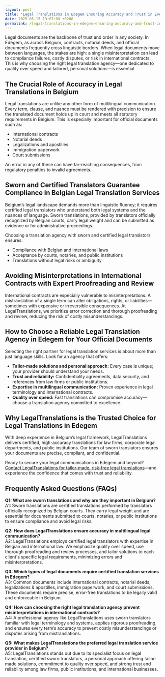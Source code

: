 ```yaml
---
layout: post
title: "Legal Translations in Edegem Ensuring Accuracy and Trust in Every Word"
date: 2025-06-15 13:07:08 +0200
permalink: /legal-translations-in-edegem-ensuring-accuracy-and-trust-in-every-word/
---
```

Legal documents are the backbone of trust and order in any society. In Edegem, as across Belgium, contracts, notarial deeds, and official documents frequently cross linguistic borders. When legal documents move between languages, the stakes are high: a single misinterpretation can lead to compliance failures, costly disputes, or risk in international contracts. This is why choosing the right legal translation agency—one dedicated to quality over speed and tailored, personal solutions—is essential.

## The Crucial Role of Accuracy in Legal Translations in Belgium

Legal translations are unlike any other form of multilingual communication. Every term, clause, and nuance must be rendered with precision to ensure the translated document holds up in court and meets all statutory requirements in Belgium. This is especially important for official documents such as:

- International contracts  
- Notarial deeds  
- Legalizations and apostilles  
- Immigration paperwork  
- Court submissions

An error in any of these can have far-reaching consequences, from regulatory penalties to invalid agreements.

## Sworn and Certified Translators Guarantee Compliance in Belgian Legal Translation Services

Belgium’s legal landscape demands more than linguistic fluency; it requires certified legal translators who understand both legal systems and the nuances of language. Sworn translations, provided by translators officially recognized by Belgian courts, carry legal weight and can be submitted as evidence or for administrative proceedings.

Choosing a translation agency with sworn and certified legal translators ensures:

- Compliance with Belgian and international laws  
- Acceptance by courts, notaries, and public institutions  
- Translations without legal risks or ambiguity

## Avoiding Misinterpretations in International Contracts with Expert Proofreading and Review

International contracts are especially vulnerable to misinterpretations. A mistranslation of a single term can alter obligations, rights, or liabilities—sometimes with expensive or irreversible consequences. At LegalTranslations, we prioritize error correction and thorough proofreading and review, reducing the risk of costly misunderstandings.

## How to Choose a Reliable Legal Translation Agency in Edegem for Your Official Documents

Selecting the right partner for legal translation services is about more than just language skills. Look for an agency that offers:

- **Tailor-made solutions and personal approach:** Every case is unique; your provider should understand your needs.  
- **Trust and reliability:** Confidentiality agreements, data security, and references from law firms or public institutions.  
- **Expertise in multilingual communication:** Proven experience in legal terminology and international contracts.  
- **Quality over speed:** Fast translations can compromise accuracy—choose a translation agency committed to excellence.

## Why LegalTranslations is the Trusted Choice for Legal Translations in Edegem

With deep experience in Belgium’s legal framework, LegalTranslations delivers certified, high-accuracy translations for law firms, corporate legal departments, and public institutions. Our team of sworn translators ensures your documents are precise, compliant, and confidential.

Ready to secure your legal communications in Edegem and beyond? [Contact LegalTranslations for tailor-made, risk-free legal translations](https://www.legaltranslations.be/)—and experience the confidence that comes with trust and reliability.

## Frequently Asked Questions (FAQs)

**Q1: What are sworn translations and why are they important in Belgium?**  
A1: Sworn translations are certified translations performed by translators officially recognized by Belgian courts. They carry legal weight and are essential for documents submitted to courts, notaries, or public institutions to ensure compliance and avoid legal risks.

**Q2: How does LegalTranslations ensure accuracy in multilingual legal communication?**  
A2: LegalTranslations employs certified legal translators with expertise in Belgian and international law. We emphasize quality over speed, use thorough proofreading and review processes, and tailor solutions to each client's specific legal requirements, minimizing errors and misinterpretations.

**Q3: Which types of legal documents require certified translation services in Edegem?**  
A3: Common documents include international contracts, notarial deeds, legalizations & apostilles, immigration paperwork, and court submissions. These documents require precise, error-free translations to be legally valid and enforceable in Belgium.

**Q4: How can choosing the right legal translation agency prevent misinterpretations in international contracts?**  
A4: A professional agency like LegalTranslations uses sworn translators familiar with legal terminology and systems, applies rigorous proofreading, and ensures every term’s accuracy to prevent costly misunderstandings or disputes arising from mistranslations.

**Q5: What makes LegalTranslations the preferred legal translation service provider in Belgium?**  
A5: LegalTranslations stands out due to its specialist focus on legal translation, certified sworn translators, a personal approach offering tailor-made solutions, commitment to quality over speed, and strong trust and reliability among law firms, public institutions, and international businesses.

<script type="application/ld+json">
{
  "@context": "https://schema.org",
  "@type": "BlogPosting",
  "headline": "Legal Translations in Edegem Ensuring Accuracy and Trust in Every Word",
  "description": "LegalTranslations is a specialist translation agency delivering certified, high-accuracy translations of legal documents for law firms, corporations, and public institutions in Belgium, ensuring multilingual legal communication without legal risks.",
  "author": {
    "@type": "Person",
    "name": "LegalTranslations"
  },
  "publisher": {
    "@type": "Person",
    "name": "LegalTranslations"
  },
  "mainEntityOfPage": {
    "@type": "WebPage",
    "@id": "https://www.legaltranslations.be/blog/legal-translations-edegem"
  },
  "datePublished": "2024-06-01",
  "dateModified": "2024-06-01",
  "keywords": "Sworn translations, Legal translations, Multilingual communication, International contracts, Notarial deeds, Official documents, Legalizations & apostilles, Proofreading and review, Translation strategy, Translation agency, Quality over speed, Tailor-made solutions, Trust & reliability, Translations without legal risks, Error correction, Misinterpretations in international contracts, legal translation services, certified legal translators, accurate legal document translation",
  "articleBody": "Legal documents are the backbone of trust and order in any society. In Edegem, as across Belgium, contracts, notarial deeds, and official documents frequently cross linguistic borders. When legal documents move between languages, the stakes are high: a single misinterpretation can lead to compliance failures, costly disputes, or risk in international contracts. This is why choosing the right legal translation agency—one dedicated to quality over speed and tailored, personal solutions—is essential. Legal translations are unlike any other form of multilingual communication. Every term, clause, and nuance must be rendered with precision to ensure the translated document holds up in court and meets all statutory requirements. This is especially important for official documents such as international contracts, notarial deeds, legalizations and apostilles, immigration paperwork, and court submissions. An error in any of these can have far-reaching consequences, from regulatory penalties to invalid agreements. Belgium’s legal landscape demands more than linguistic fluency; it requires certified legal translators who understand both legal systems and the nuances of language. Sworn translations, provided by translators officially recognized by Belgian courts, carry legal weight and can be submitted as evidence or for administrative proceedings. Choosing a translation agency with sworn and certified legal translators ensures compliance with Belgian and international laws, acceptance by courts, notaries, and public institutions, and translations without legal risks or ambiguity. International contracts are especially vulnerable to misinterpretations. A mistranslation of a single term can alter obligations, rights, or liabilities—sometimes with expensive or irreversible consequences. At LegalTranslations, we prioritize error correction and thorough proofreading and review, reducing the risk of costly misunderstandings. Selecting the right partner for legal translation services is about more than just language skills. Look for an agency that offers tailor-made solutions and personal approach, trust and reliability, expertise in multilingual communication, and quality over speed. With deep experience in Belgium’s legal framework, LegalTranslations delivers certified, high-accuracy translations for law firms, corporate legal departments, and public institutions. Our team of sworn translators ensures your documents are precise, compliant, and confidential."
}
</script>

<script type="application/ld+json">
{
  "@context": "https://schema.org",
  "@type": "FAQPage",
  "mainEntity": [
    {
      "@type": "Question",
      "name": "What are sworn translations and why are they important in Belgium?",
      "acceptedAnswer": {
        "@type": "Answer",
        "text": "Sworn translations are certified translations performed by translators officially recognized by Belgian courts. They carry legal weight and are essential for documents submitted to courts, notaries, or public institutions to ensure compliance and avoid legal risks."
      }
    },
    {
      "@type": "Question",
      "name": "How does LegalTranslations ensure accuracy in multilingual legal communication?",
      "acceptedAnswer": {
        "@type": "Answer",
        "text": "LegalTranslations employs certified legal translators with expertise in Belgian and international law. We emphasize quality over speed, use thorough proofreading and review processes, and tailor solutions to each client's specific legal requirements, minimizing errors and misinterpretations."
      }
    },
    {
      "@type": "Question",
      "name": "Which types of legal documents require certified translation services in Edegem?",
      "acceptedAnswer": {
        "@type": "Answer",
        "text": "Common documents include international contracts, notarial deeds, legalizations & apostilles, immigration paperwork, and court submissions. These documents require precise, error-free translations to be legally valid and enforceable in Belgium."
      }
    },
    {
      "@type": "Question",
      "name": "How can choosing the right legal translation agency prevent misinterpretations in international contracts?",
      "acceptedAnswer": {
        "@type": "Answer",
        "text": "A professional agency like LegalTranslations uses sworn translators familiar with legal terminology and systems, applies rigorous proofreading, and ensures every term’s accuracy to prevent costly misunderstandings or disputes arising from mistranslations."
      }
    },
    {
      "@type": "Question",
      "name": "What makes LegalTranslations the preferred legal translation service provider in Belgium?",
      "acceptedAnswer": {
        "@type": "Answer",
        "text": "LegalTranslations stands out due to its specialist focus on legal translation, certified sworn translators, a personal approach offering tailor-made solutions, commitment to quality over speed, and strong trust and reliability among law firms, public institutions, and international businesses."
      }
    }
  ]
}
</script>